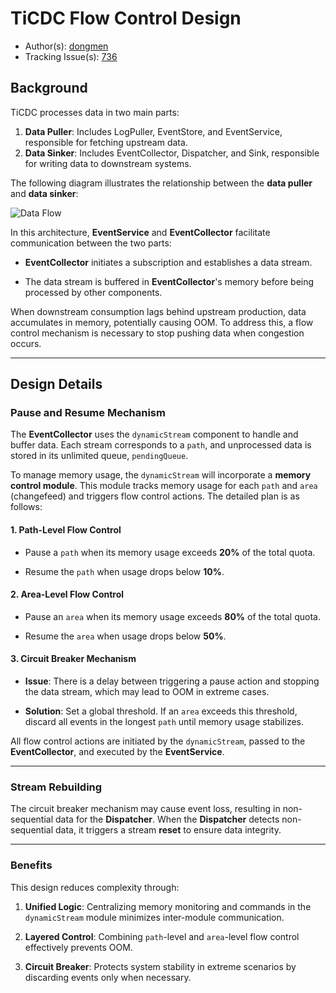 # TiCDC Flow Control Design

- Author(s): [dongmen](https://github.com/asddongmen)
- Tracking Issue(s): [736](https://github.com/pingcap/ticdc/issues/736)

## Background

TiCDC processes data in two main parts:

1. **Data Puller**: Includes LogPuller, EventStore, and EventService, responsible for fetching upstream data.
2. **Data Sinker**: Includes EventCollector, Dispatcher, and Sink, responsible for writing data to downstream systems.

The following diagram illustrates the relationship between the **data puller** and **data sinker**:

![Data Flow](./medias/flow-control-1.png)
<!-- The source file for this diagram: docs/design/medias/flow-control-1.puml -->

In this architecture, **EventService** and **EventCollector** facilitate communication between the two parts:  

- **EventCollector** initiates a subscription and establishes a data stream.  

- The data stream is buffered in **EventCollector**'s memory before being processed by other components.

When downstream consumption lags behind upstream production, data accumulates in memory, potentially causing OOM. To address this, a flow control mechanism is necessary to stop pushing data when congestion occurs.

---

## Design Details

### Pause and Resume Mechanism

The **EventCollector** uses the `dynamicStream` component to handle and buffer data. Each stream corresponds to a `path`, and unprocessed data is stored in its unlimited queue, `pendingQueue`.

To manage memory usage, the `dynamicStream` will incorporate a **memory control module**. This module tracks memory usage for each `path` and `area` (changefeed) and triggers flow control actions. The detailed plan is as follows:

#### 1. Path-Level Flow Control

- Pause a `path` when its memory usage exceeds **20%** of the total quota.

- Resume the `path` when usage drops below **10%**.

#### 2. Area-Level Flow Control

- Pause an `area` when its memory usage exceeds **80%** of the total quota.

- Resume the `area` when usage drops below **50%**.

#### 3. Circuit Breaker Mechanism

- **Issue**: There is a delay between triggering a pause action and stopping the data stream, which may lead to OOM in extreme cases.

- **Solution**: Set a global threshold. If an `area` exceeds this threshold, discard all events in the longest `path` until memory usage stabilizes.

All flow control actions are initiated by the `dynamicStream`, passed to the **EventCollector**, and executed by the **EventService**.

---

### Stream Rebuilding

The circuit breaker mechanism may cause event loss, resulting in non-sequential data for the **Dispatcher**. When the **Dispatcher** detects non-sequential data, it triggers a stream **reset** to ensure data integrity.

---

### Benefits

This design reduces complexity through:

1. **Unified Logic**: Centralizing memory monitoring and commands in the `dynamicStream` module minimizes inter-module communication.

2. **Layered Control**: Combining `path`-level and `area`-level flow control effectively prevents OOM.

3. **Circuit Breaker**: Protects system stability in extreme scenarios by discarding events only when necessary.
